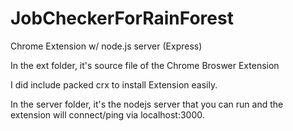 # JobCheckerForRainForest
Chrome Extension w/ node.js server (Express)

In the ext folder, it's source file of the Chrome Broswer Extension

I did include packed crx to install Extension easily.

In the server folder, it's the nodejs server that you can run and the extension will connect/ping via localhost:3000.
